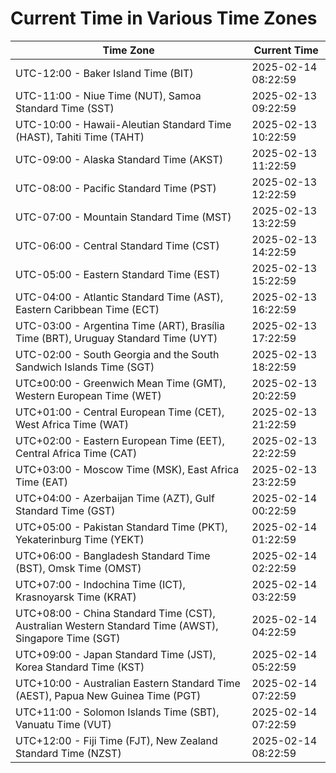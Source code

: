 # Current Time in Various Time Zones

| Time Zone | Current Time |
|-----------|--------------|
| UTC-12:00 - Baker Island Time (BIT) | 2025-02-14 08:22:59 |
| UTC-11:00 - Niue Time (NUT), Samoa Standard Time (SST) | 2025-02-13 09:22:59 |
| UTC-10:00 - Hawaii-Aleutian Standard Time (HAST), Tahiti Time (TAHT) | 2025-02-13 10:22:59 |
| UTC-09:00 - Alaska Standard Time (AKST) | 2025-02-13 11:22:59 |
| UTC-08:00 - Pacific Standard Time (PST) | 2025-02-13 12:22:59 |
| UTC-07:00 - Mountain Standard Time (MST) | 2025-02-13 13:22:59 |
| UTC-06:00 - Central Standard Time (CST) | 2025-02-13 14:22:59 |
| UTC-05:00 - Eastern Standard Time (EST) | 2025-02-13 15:22:59 |
| UTC-04:00 - Atlantic Standard Time (AST), Eastern Caribbean Time (ECT) | 2025-02-13 16:22:59 |
| UTC-03:00 - Argentina Time (ART), Brasília Time (BRT), Uruguay Standard Time (UYT) | 2025-02-13 17:22:59 |
| UTC-02:00 - South Georgia and the South Sandwich Islands Time (SGT) | 2025-02-13 18:22:59 |
| UTC±00:00 - Greenwich Mean Time (GMT), Western European Time (WET) | 2025-02-13 20:22:59 |
| UTC+01:00 - Central European Time (CET), West Africa Time (WAT) | 2025-02-13 21:22:59 |
| UTC+02:00 - Eastern European Time (EET), Central Africa Time (CAT) | 2025-02-13 22:22:59 |
| UTC+03:00 - Moscow Time (MSK), East Africa Time (EAT) | 2025-02-13 23:22:59 |
| UTC+04:00 - Azerbaijan Time (AZT), Gulf Standard Time (GST) | 2025-02-14 00:22:59 |
| UTC+05:00 - Pakistan Standard Time (PKT), Yekaterinburg Time (YEKT) | 2025-02-14 01:22:59 |
| UTC+06:00 - Bangladesh Standard Time (BST), Omsk Time (OMST) | 2025-02-14 02:22:59 |
| UTC+07:00 - Indochina Time (ICT), Krasnoyarsk Time (KRAT) | 2025-02-14 03:22:59 |
| UTC+08:00 - China Standard Time (CST), Australian Western Standard Time (AWST), Singapore Time (SGT) | 2025-02-14 04:22:59 |
| UTC+09:00 - Japan Standard Time (JST), Korea Standard Time (KST) | 2025-02-14 05:22:59 |
| UTC+10:00 - Australian Eastern Standard Time (AEST), Papua New Guinea Time (PGT) | 2025-02-14 07:22:59 |
| UTC+11:00 - Solomon Islands Time (SBT), Vanuatu Time (VUT) | 2025-02-14 07:22:59 |
| UTC+12:00 - Fiji Time (FJT), New Zealand Standard Time (NZST) | 2025-02-14 08:22:59 |
